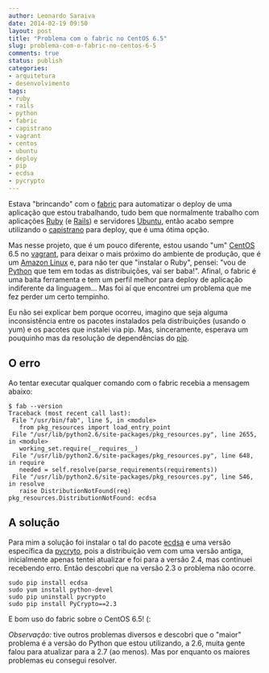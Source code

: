 ```yaml
---
author: Leonardo Saraiva
date: 2014-02-19 09:50
layout: post
title: "Problema com o fabric no CentOS 6.5"
slug: problema-com-o-fabric-no-centos-6-5
comments: true
status: publish
categories:
- arquitetura
- desenvolvimento
tags:
- ruby
- rails
- python
- fabric
- capistrano
- vagrant
- centos
- ubuntu
- deploy
- pip
- ecdsa
- pycrypto
---
```


Estava "brincando" com o [fabric](http://fabfile.org) para automatizar o deploy de uma aplicação que estou trabalhando, tudo bem que normalmente trabalho com aplicações [Ruby](http://ruby-lang.org) (e [Rails](http://rubyonrails.org)) e servidores [Ubuntu](http://ubuntu.com), então acabo sempre utilizando o [capistrano](http://capistranorb.com) para deploy, que é uma ótima opção.

Mas nesse projeto, que é um pouco diferente, estou usando "um" [CentOS](http://centos.org/) 6.5 no [vagrant](http://vagrantup.com), para deixar o mais próximo do ambiente de produção, que é um [Amazon Linux](http://aws.amazon.com/amazon-linux-ami/) e, para não ter que "instalar o Ruby", pensei: "vou de [Python](http://python.org) que tem em todas as distribuições, vai ser baba!". Afinal, o fabric é uma baita ferramenta e tem um perfil melhor para deploy de aplicação indiferente da linguagem... Mas foi aí que encontrei um problema que me fez perder um certo tempinho.

Eu não sei explicar bem porque ocorreu, imagino que seja alguma inconsistência entre os pacotes instalados pela distribuições (usando o yum) e os pacotes que instalei via pip. Mas, sinceramente, esperava um pouquinho mas da resolução de dependências do [pip](https://pypi.python.org/pypi/pip).

## O erro

Ao tentar executar qualquer comando com o fabric recebia a mensagem abaixo:

    $ fab --version
    Traceback (most recent call last):
     File "/usr/bin/fab", line 5, in <module>
       from pkg_resources import load_entry_point
     File "/usr/lib/python2.6/site-packages/pkg_resources.py", line 2655, in <module>
       working_set.require(__requires__)
     File "/usr/lib/python2.6/site-packages/pkg_resources.py", line 648, in require
       needed = self.resolve(parse_requirements(requirements))
     File "/usr/lib/python2.6/site-packages/pkg_resources.py", line 546, in resolve
       raise DistributionNotFound(req)
    pkg_resources.DistributionNotFound: ecdsa

## A solução

Para mim a solução foi instalar o tal do pacote [ecdsa](https://pypi.python.org/pypi/ecdsa) e uma versão específica da [pycryto](https://pypi.python.org/pypi/pycrypto), pois a distribuição vem com uma versão antiga, inicialmente apenas tentei atualizar e foi para a versão 2.4, mas continuei recebendo erro. Então descobri que na versão 2.3 o problema não ocorre.

    sudo pip install ecdsa
    sudo yum install python-devel
    sudo pip uninstall pycrypto
    sudo pip install PyCrypto==2.3

E bom uso do fabric sobre o CentOS 6.5! (:

*Observação:* tive outros problemas diversos e descobri que o "maior" problema é a versão do Python que estou utilizando, a 2.6, muita gente falou para atualizar para a 2.7 (ao menos). Mas por enquanto os maiores problemas eu consegui resolver.

